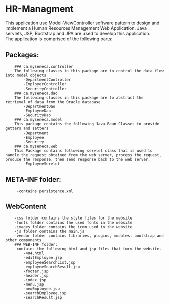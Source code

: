 # HR-Managment

This application use Model-ViewController software pattern to design and implement a Human Resources Management Web Application. Java servlets, JSP, Bootstrap and JPA are used to develop this application.  
The application is comprised of the following parts:  

## Packages:  
		### ca.myseneca.controller  
		The following classes in this package are to control the data flow into model objects  
			-DepartmentController  
			-EmployerController  
			-SecurityController
		### ca.myseneca.dao  
		The following classes in this package are to abstract the retrieval of data from the Oracle database  
			-DepartmentDao  
			-EmployeeDao  
			-SecurityDao  			
		### ca.myseneca.model  
		This package contains the following Java Bean Classes to provide getters and setters  
			-Department  
			-Employee  
			-Security 			
		### ca.myseneca.web  
		This Package contains following servlet class that is used to handle the request obtained from the web server, process the request, produce the response, then send response back to the web server.  
		 	-EmployeeServlet  
		
## META-INF folder:  
		 -contains persistence.xml  

## WebContent
		-css folder contains the style files for the website  
		-fonts folder contains the used fonts in the website  
	 	-images folder contains the icon used in the website  
		-js folder contains the main.js  
		-vendor folder contains libraries, plugins, modules, bootstrap and other components  
		### WEB-INF folder:  
		-contains the following html and jsp files that form the website.  
			-404.html  
			-editEmployee.jsp  
			-employeeSearchList.jsp  
			-employeeSearchResult.jsp  
			-footer.jsp  
			-header.jsp  
			-index.jsp  
			-menu.jsp  
			-newEmployee.jsp  
			-searchEmployee.jsp  
			-searchResult.jsp
